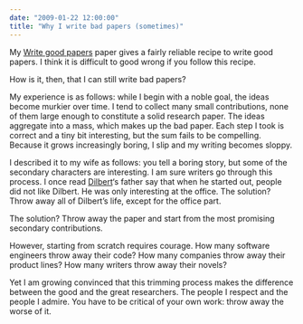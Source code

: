 ```yaml
---
date: "2009-01-22 12:00:00"
title: "Why I write bad papers (sometimes)"
---
```




My [Write good papers](/lemire/blog/rules-to-write-a-good-research-paper/) paper gives a fairly reliable recipe to write good papers. I think it is difficult to good wrong if you follow this recipe.

How is it, then, that I can still write bad papers?

My experience is as follows: while I begin with a noble goal, the ideas become murkier over time. I tend to collect many small contributions, none of them large enough to constitute a solid research paper. The ideas aggregate into a mass, which makes up the bad paper. Each step I took is correct and a tiny bit interesting, but the sum fails to be compelling. Because it grows increasingly boring, I slip and my writing becomes sloppy.

I described it to my wife as follows: you tell a boring story, but some of the secondary characters are interesting. I am sure writers go through this process. I once read [Dilbert](http://dilbert.com/)&lsquo;s father say that when he started out, people did not like Dilbert. He was only interesting at the office. The solution? Throw away all of Dilbert&rsquo;s life, except for the office part.

The solution? Throw away the paper and start from the most promising secondary contributions.

However, starting from scratch requires courage. How many software engineers throw away their code? How many companies throw away their product lines? How many writers throw away their novels?

Yet I am growing convinced that this trimming process makes the difference between the good and the great researchers. The people I respect and the people I admire. You have to be critical of your own work: throw away the worse of it.

